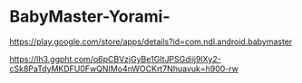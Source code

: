 # BabyMaster-Yorami-
https://play.google.com/store/apps/details?id=com.ndl.android.babymaster


https://lh3.ggpht.com/o6pCBVzjGyBe1GItJPSGdiij9lXy2-cSk8PaTdyMKDFU0FwQNIMo4nWOCKrt7Nhuavuk=h900-rw
